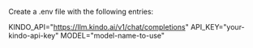 Create a .env file with the following entries:

KINDO_API="https://llm.kindo.ai/v1/chat/completions"
API_KEY="your-kindo-api-key"
MODEL="model-name-to-use"